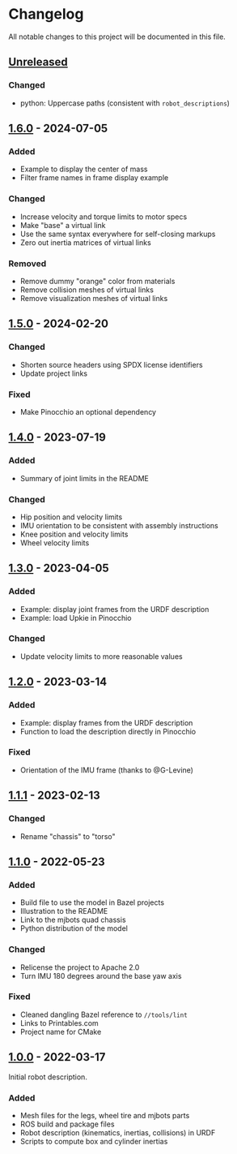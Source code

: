 # Changelog

All notable changes to this project will be documented in this file.

## [Unreleased]

### Changed

- python: Uppercase paths (consistent with ``robot_descriptions``)

## [1.6.0] - 2024-07-05

### Added

- Example to display the center of mass
- Filter frame names in frame display example

### Changed

- Increase velocity and torque limits to motor specs
- Make "base" a virtual link
- Use the same syntax everywhere for self-closing markups
- Zero out inertia matrices of virtual links

### Removed

- Remove dummy "orange" color from materials
- Remove collision meshes of virtual links
- Remove visualization meshes of virtual links

## [1.5.0] - 2024-02-20

### Changed

- Shorten source headers using SPDX license identifiers
- Update project links

### Fixed

- Make Pinocchio an optional dependency

## [1.4.0] - 2023-07-19

### Added

- Summary of joint limits in the README

### Changed

- Hip position and velocity limits
- IMU orientation to be consistent with assembly instructions
- Knee position and velocity limits
- Wheel velocity limits

## [1.3.0] - 2023-04-05

### Added

- Example: display joint frames from the URDF description
- Example: load Upkie in Pinocchio

### Changed

- Update velocity limits to more reasonable values

## [1.2.0] - 2023-03-14

### Added

- Example: display frames from the URDF description
- Function to load the description directly in Pinocchio

### Fixed

- Orientation of the IMU frame (thanks to @G-Levine)

## [1.1.1] - 2023-02-13

### Changed

- Rename "chassis" to "torso"

## [1.1.0] - 2022-05-23

### Added

- Build file to use the model in Bazel projects
- Illustration to the README
- Link to the mjbots quad chassis
- Python distribution of the model

### Changed

- Relicense the project to Apache 2.0
- Turn IMU 180 degrees around the base yaw axis

### Fixed

- Cleaned dangling Bazel reference to ``//tools/lint``
- Links to Printables.com
- Project name for CMake

## [1.0.0] - 2022-03-17

Initial robot description.

### Added

- Mesh files for the legs, wheel tire and mjbots parts
- ROS build and package files
- Robot description (kinematics, inertias, collisions) in URDF
- Scripts to compute box and cylinder inertias

[unreleased]: https://github.com/upkie/upkie_description/compare/v1.6.0...HEAD
[1.6.0]: https://github.com/upkie/upkie_description/compare/v1.5.0...v1.6.0
[1.5.0]: https://github.com/upkie/upkie_description/compare/v1.4.0...v1.5.0
[1.4.0]: https://github.com/upkie/upkie_description/compare/v1.3.0...v1.4.0
[1.3.0]: https://github.com/upkie/upkie_description/compare/v1.2.0...v1.3.0
[1.2.0]: https://github.com/upkie/upkie_description/compare/v1.1.1...v1.2.0
[1.1.1]: https://github.com/upkie/upkie_description/compare/v1.1.0...v1.1.1
[1.1.0]: https://github.com/upkie/upkie_description/compare/v1.0.0...v1.1.0
[1.0.0]: https://github.com/upkie/upkie_description/releases/tag/v1.0.0
